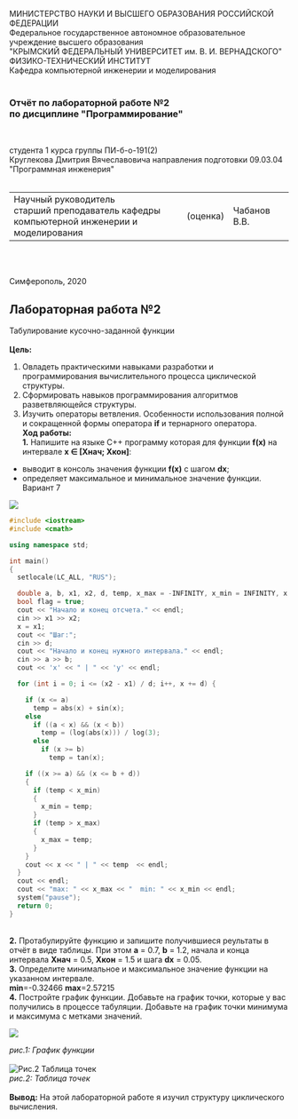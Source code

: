МИНИСТЕРСТВО НАУКИ  И ВЫСШЕГО ОБРАЗОВАНИЯ РОССИЙСКОЙ ФЕДЕРАЦИИ  
Федеральное государственное автономное образовательное учреждение высшего образования  
"КРЫМСКИЙ ФЕДЕРАЛЬНЫЙ УНИВЕРСИТЕТ им. В. И. ВЕРНАДСКОГО"  
ФИЗИКО-ТЕХНИЧЕСКИЙ ИНСТИТУТ  
Кафедра компьютерной инженерии и моделирования
<br/><br/>

### Отчёт по лабораторной работе №2<br/> по дисциплине "Программирование"
<br/>

студента 1 курса группы ПИ-б-о-191(2)  
Круглекова Дмитрия Вячеславовича
направления подготовки 09.03.04 "Программная инженерия"  
<br/>

<table>
<tr><td>Научный руководитель<br/> старший преподаватель кафедры<br/> компьютерной инженерии и моделирования</td>
<td>(оценка)</td>
<td>Чабанов В.В.</td>
</tr>
</table>
<br/><br/>

Симферополь, 2020

## Лабораторная работа №2
Табулирование кусочно-заданной функции\
\
**Цель:** 
1. Овладеть практическими навыками разработки и программирования вычислительного процесса циклической структуры.
2. Сформировать навыков программирования алгоритмов разветвляющейся структуры.
3. Изучить операторы ветвления. Особенности использования полной и сокращенной формы оператора **if** и тернарного оператора.
\
**Ход работы:**\
**1\.** Напишите на языке С++ программу которая для функции **f(x)** на интервале **x ∈ [Xнач; Xкон]**:
* выводит в консоль значения функции **f(x)** с шагом **dx**;
* определяет максимальное и минимальное значение функции.\
Вариант 7

![](https://neroid.ru/wp-content/uploads/2020/02/pic07.png)


```C++
#include <iostream>
#include <cmath>

using namespace std;

int main() 
{
  setlocale(LC_ALL, "RUS");

  double a, b, x1, x2, d, temp, x_max = -INFINITY, x_min = INFINITY, x;
  bool flag = true;
  cout << "Начало и конец отсчета." << endl;
  cin >> x1 >> x2;
  x = x1;
  cout << "Шаг:";
  cin >> d;
  cout << "Начало и конец нужного интервала." << endl;
  cin >> a >> b;
  cout << 'x' << " | " << 'y' << endl;

  for (int i = 0; i <= (x2 - x1) / d; i++, x += d) {

    if (x <= a)
      temp = abs(x) + sin(x);
    else
      if ((a < x) && (x < b)) 
        temp = (log(abs(x))) / log(3);
      else 
        if (x >= b)
          temp = tan(x);

    if ((x >= a) && (x <= b + d))
    {
      if (temp < x_min)
      {
        x_min = temp;
      }
      if (temp > x_max)
      {
        x_max = temp;
      }
    }
    cout << x << " | " << temp  << endl;
  }
  cout << endl;
  cout << "max: " << x_max << "  min: " << x_min << endl;
  system("pause");
  return 0;
}

```
\
**2\.** Протабулируйте функцию и запишите получившиеся реультаты в отчёт в виде таблицы.
При этом **a** = 0.7, **b** = 1.2, начала и конца интервала **Xнач** = 0.5, **Xкон** = 1.5 и шага **dx** = 0.05.\
**3\.** Определите минимальное и максимальное значение функции на указанном интервале.\
**min**=-0.32466  **max**=2.57215\
**4\.** Постройте график функции. Добавьте на график точки, которые у вас получились в процессе табуляции.
Добавьте на график точки минимума и максимума с метками значений.

![](/image/Graf.png)

*рис.1: График функции*\
\
![Рис.2 Таблица точек](\image\Table.png)\
*рис.2: Таблица точек*\
\
**Вывод:** На этой лабораторной работе я изучил структуру циклического вычисления.



